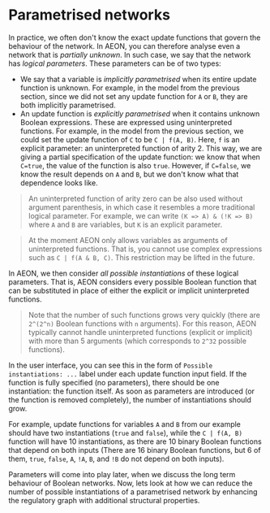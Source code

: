 # Parametrised networks

In practice, we often don't know the exact update functions that govern the behaviour of the network. In AEON, you can therefore analyse even a network that is *partially unknown*. In such case, we say that the network has *logical parameters*. These parameters can be of two types:
 
 - We say that a variable is *implicitly parametrised* when its entire update function is unknown. For example, in the model from the previous section, since we did not set any update function for `A` or `B`, they are both implicitly parametrised.
 - An update function is *explicitly parametrised* when it contains unknown Boolean expressions. These are expressed using uninterpreted functions. For example, in the model from the previous section, we could set the update function of `C` to be `C | f(A, B)`. Here, `f` is an explicit parameter: an uninterpreted function of arity 2. This way, we are giving a partial specification of the update function: we know that when `C=true`, the value of the function is also `true`. However, if `C=false`, we know the result depends on `A` and `B`, but we don't know what that dependence looks like. 

> An uninterpreted function of arity zero can be also used without argument parenthesis, in which case it resembles a more traditional logical parameter. For example, we can write `(K => A) & (!K => B)` where `A` and `B` are variables, but `K` is an explicit parameter.

> At the moment AEON only allows variables as arguments of uninterpreted functions. That is, you cannot use complex expressions such as `C | f(A & B, C)`. This restriction may be lifted in the future. 

In AEON, we then consider *all possible instantiations* of these logical parameters. That is, AEON considers every possible Boolean function that can be substituted in place of either the explicit or implicit uninterpreted functions. 

> Note that the number of such functions grows very quickly (there are `2^(2^n)` Boolean functions with `n` arguments). For this reason, AEON typically cannot handle uninterpreted functions (explicit or implicit) with more than 5 arguments (which corresponds to `2^32` possible functions).   

In the user interface, you can see this in the form of `Possible instantiations: ...` label under each update function input field. If the function is fully specified (no parameters), there should be one instantiation: the function itself. As soon as parameters are introduced (or the function is removed completely), the number of instantiations should grow.

For example, update functions for variables `A` and `B` from our example should have two instantiations (`true` and `false`), while the `C | f(A, B)` function will have 10 instantiations, as there are 10 binary Boolean functions that depend on both inputs (There are 16 binary Boolean functions, but 6 of them, `true`, `false`, `A`, `!A`, `B`, and `!B` do not depend on both inputs). 

Parameters will come into play later, when we discuss the long term behaviour of Boolean networks. Now, lets look at how we can reduce the number of possible instantiations of a parametrised network by enhancing the regulatory graph with additional structural properties.   